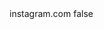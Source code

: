 <?xml version="1.0" encoding="UTF-8"?>
<CustomMetadata xmlns="http://soap.sforce.com/2006/04/metadata">
    <label>instagram.com</label>
    <protected>false</protected>
</CustomMetadata>
